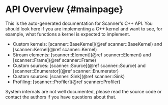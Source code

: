 API Overview {#mainpage}
=========

This is the auto-generated documentation for Scanner's C++ API. You should look here if you are implementing a C++ kernel and want to see, for example, what functions a kernel is expected to implement.

* Custom kernels: [scanner::BaseKernel](@ref scanner::BaseKernel) and [scanner::Kernel](@ref scanner::Kernel)
* Stream elements: [scanner::Element](@ref scanner::Element) and [scanner::Frame](@ref scanner::Frame)
* Custom sources: [scanner::Source](@ref scanner::Source) and [scanner::Enumerator](@ref scanner::Enumerator)
* Custom sources: [scanner::Sink](@ref scanner::Sink)
* Profiling: [scanner::Profiler](@ref scanner::Profiler)

System internals are not well documented, please read the source code or contact the authors if you have questions about that.
